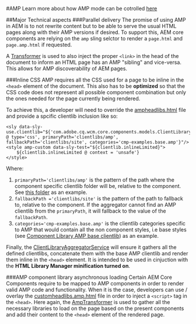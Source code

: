 #AMP
Learn more about how AMP mode can be cotrolled [here](README.md)

##Major Technical aspects
###Parallel delivery
The promise of using AMP in AEM is to not rewrite content but to be  able to serve the usual HTML pages along with their AMP versions if desired. To support this, AEM core components are relying on the `amp` sling selctor to render a `page.html` and `page.amp.html` if requested. 

A [Transformer](bundles/core/src/main/java/com/adobe/cq/wcm/core/components/internal/services/amp/AmpTransformer.java) is used to also inject the proper `<link>` in the head of the document to inform an HTML page has an AMP "sibling" and vice-versa. This allows for AMP discoverability of AEM pages.

###Inline CSS
AMP requires all the CSS used for a page to be inline in the `<head>` element of the document. This also has to be **optimized** so that the CSS code does not represent all possible component combination but only the ones needed for the page currently being rendered. 

To achieve this, a developer will need to override the [ampheadlibs.html](examples/src/content/jcr_root/apps/core-components-examples/components/page/ampheadlibs.html) file and provide a spcific clientlib inclusion like so:

```
<sly data-sly-use.clientlib="${'com.adobe.cq.wcm.core.components.models.ClientLibrary' @ type='css', primaryPath='clientlibs/amp', fallbackPath='clientlibs/site', categories='cmp-examples.base.amp'}"/>
<style amp-custom data-sly-test="${clientlib.inlineLimited}">
	${clientlib.inlineLimited @ context = 'unsafe'}
</style>
```
Where: 

1. `primaryPath='clientlibs/amp'` is the pattern of the path where the component specific clientlib folder will be, relative to the component. See [this folder](examples/src/content/jcr_root/apps/core-components-examples/components/carousel/clientlibs/amp) as an example.
2. `fallbackPath ='clientlibs/site'` is the pattern of the path to fallback to, relative to the component. If the aggregator cannot find an AMP clientlib from the `primaryPath`, it will fallback to the value of the `fallbackPath`.
3. `categories='cmp-examples.base.amp'` is the clientlib categories specific to AMP that would contain all the non component styles, i.e base styles (see [Component Library AMP base clientlib](examples/src/content/jcr_root/apps/core-components-examples/clientlibs/clientlib-base-amp)) as an example.

Finally, the [ClientLibraryAggregatorService](bundles/core/src/main/java/com/adobe/cq/wcm/core/components/internal/services/ClientLibraryAggregatorServiceImpl.java) will ensure it gathers all the defined clientlibs, concatenate them with the base AMP clientlib and render them inline in the `<head>` element. It is intended to be used in cinjuction with the **HTML Library Manager minification turned on**.

###AMP component library asynchronous loading
Certain AEM Core Components require to be mapped to AMP components in order to render valid AMP code and functionality. When it is the case, developers can use / overlay the [customheadlibs.amp.html](content/src/content/jcr_root/apps/core/wcm/components/sharing/v1/sharing/customheadlibs.amp.html) file in order to inject a `<script>` tag in the `<head>`.
Here again, the [AmpTransformer](bundles/core/src/main/java/com/adobe/cq/wcm/core/components/internal/services/amp/AmpTransformer.java) is used to gather all the necessary libraries to load on the page based on the present components and add their content to the `<head>` element of the rendered page.